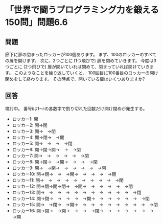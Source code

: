 # 「世界で闘うプログラミング力を鍛える150問」問題6.6

## 問題

廊下に扉の閉まったロッカーが100個あります。
まず、100のロッカーのすべての扉を開けます。
次に、2つごとに (1つ飛びで) 扉を閉めていきます。
今度は3つごとに (2つ飛びで) 扉が開いていれば閉めて、閉まっていれば開けていきます。
このようなことを繰り返していくと、
100回目に100番目のロッカーの開け閉めをして終わります。
その時点で、開いている扉はいくつありますか?

## 回答

検討中。
番号iは1〜iの各数字で割り切れた回数だけ開け閉めが発生する。

* ロッカー1:  開
* ロッカー2:  開→閉
* ロッカー3:  開→　→閉
* ロッカー4:  開→閉→　→開
* ロッカー5:  開→　→　→　→閉
* ロッカー6:  開→閉→開→　→　→閉
* ロッカー7:  開→　→　→　→　→　→閉
* ロッカー8:  開→閉→　→開→　→　→　→閉
* ロッカー9:  開→　→閉→　→　→　→　→　→開
* ロッカー10: 開→閉→　→　→開→　→　→　→　→閉
* ロッカー11: 開→　→　→　→　→　→　→　→　→　→閉
* ロッカー12: 開→閉→開→閉→　→開→　→　→　→　→　→閉
* ロッカー13: 開→　→　→　→　→　→　→　→　→　→　→　→閉
* ロッカー14: 開→閉→　→　→　→　→開→　→　→　→　→　→　→閉
* ロッカー15: 開→　→閉→　→開→　→　→　→　→　→　→　→　→　→閉
* ロッカー16: 開→閉→　→開→　→　→　→閉→　→　→　→　→　→　→　→開
